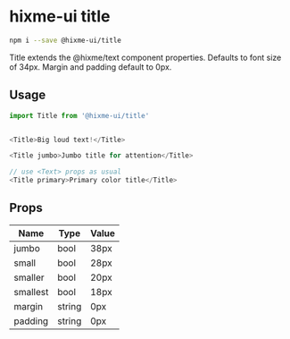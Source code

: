 # hixme-ui title

```bash
npm i --save @hixme-ui/title
```

Title extends the @hixme/text component properties. Defaults to
font size of 34px. Margin and padding default to 0px.


## Usage

```javascript
import Title from '@hixme-ui/title'


<Title>Big loud text!</Title>

<Title jumbo>Jumbo title for attention</Title>

// use <Text> props as usual
<Title primary>Primary color title</Title>

```

## Props

| Name            | Type        | Value    |
|-----------------|-------------|----------|
| jumbo           | bool        | 38px     |
| small           | bool        | 28px     |
| smaller         | bool        | 20px     |
| smallest        | bool        | 18px     |
| margin          | string      | 0px      |
| padding         | string      | 0px      |
